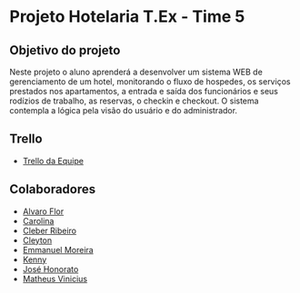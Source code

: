 # Projeto Hotelaria T.Ex - Time 5

## Objetivo do projeto

Neste projeto o aluno aprenderá a desenvolver um sistema WEB de gerenciamento de um hotel, monitorando o fluxo de hospedes, os serviços prestados nos apartamentos, a entrada e saída dos funcionários e seus rodízios de trabalho, as reservas, o checkin e checkout. O sistema contempla a lógica pela visão do usuário e do administrador.

## Trello

- [Trello da Equipe](https://trello.com/b/HbGKk1c1/modelo-de-projeto-scrum)

## Colaboradores

- [Alvaro Flor](https://github.com/AlvarogFlor)
- [Carolina](https://github.com/bastoscarolina)
- [Cleber Ribeiro](https://github.com/gitcleber)
- [Cleyton]()
- [Emmanuel Moreira](https://github.com/EmmanuelAlbuquerque)
- [Kenny]()
- [José Honorato](https://github.com/HonoratoSilva)
- [Matheus Vinicius](https://github.com/MatheusVinicius01)
